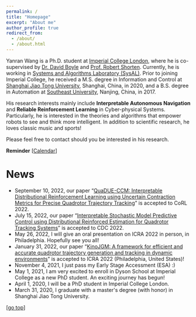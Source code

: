 ```yaml
---
permalink: /
title: "Homepage"
excerpt: "About me"
author_profile: true
redirect_from: 
  - /about/
  - /about.html
---
```


Yanran Wang is a Ph.D. student at [Imperial College London](https://www.imperial.ac.uk/), where he is co-supervised by [Dr. David Boyle](https://www.imperial.ac.uk/people/david.boyle) and [Prof. Robert Shorten](https://robertshorten.com/). Currently, he is working in [Systems and Algorithms Laboratory (SysAL)](https://www.imperial.ac.uk/systems-algorithms-design-lab/). Prior to joining Imperial College, he received a M.S. degree in Information and Control at [Shanghai Jiao Tong University](https://www.sjtu.edu.cn/), Shanghai, China, in 2020, and a B.S. degree in Automation at [Southeast University](https://www.seu.edu.cn/), Nanjing, China, in 2017.

His research interests mainly include **Interpretable Autonomous Navigation** and **Reliable Reinforcement Learning** in Cyber-physical Systems. Particularly, he is interested in the theories and algorithms that empower robots to see and think more intelligent. In addition to scientific research, he loves classic music and sports!

Please feel free to contact should you be interested in his research.

**Reminder** [[Calendar](https://aideadlin.es/?sub=ML,RO)] 

News
===  
* September 10, 2022, our paper “[QuaDUE-CCM: Interpretable Distributional Reinforcement Learning using Uncertain Contraction Metrics for Precise Quadrotor Trajectory Tracking](https://arxiv.org/abs/2207.07789)” is accepted to CoRL 2022.
* July 15, 2022, our paper “[Interpretable Stochastic Model Predictive Control using Distributional Reinforced Estimation for Quadrotor Tracking Systems](https://arxiv.org/abs/2205.07150)” is accepted to CDC 2022.
* May 26, 2022, I will give an oral presentation on ICRA 2022 in person, in Philadelphia. Hopefully see you all!
* January 31, 2022, our paper “[KinoJGM: A framework for efficient and accurate quadrotor trajectory generation and tracking in dynamic environments](https://arxiv.org/abs/2202.12419)” is accepted to ICRA 2022 (Philadelphia, United States)!
* November 4, 2021, I just pass my Early Stage Accessment (ESA) :) 
* May 1, 2021, I am very excited to enroll in Dyson School at Imperial College as a new PhD student. An exciting journey has begun!
* April 1, 2020, I will be a PhD student in Imperial College London.
* March 31, 2020, I graduate with a master's degree (with honor) in Shanghai Jiao Tong University.


[[go top](https://Alex-yanranwang.github.io/)]  
